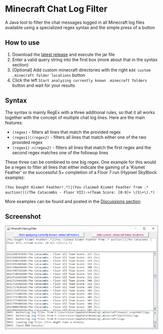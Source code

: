 # Minecraft Chat Log Filter
A Java tool to filter the chat messages logged in all Minecraft log files available using a specialized regex syntax and the simple press of a button

## How to use
1. Download the [latest release](https://github.com/doej1367/MinecraftChatLogFilter/releases) and execute the jar file
2. Enter a valid query string into the first box (more about that in the syntax section)
3. \[Optional\] Add custom minecraft directories with the right `Add custom .minecraft folder locations` button
4. Click the left `Start analyzing currently known .minecraft folders` button and wait for your results

## Syntax
The syntax is mainly RegEx with a three additional rules, so that it all works together with the concept of multiple chat log lines. Here are the main features:
- `(regex)` - filters all lines that match the provided regex
- `(regex1)|(regex2)` - filters all lines that match either one of the two provided regex
- `(regex1)->(regex2)` - filters all lines that match the first regex and the second regex matches one of the followup lines

These three can be combined to one big regex. One example for this would be a regex to filter all lines that either indicate the gaining of a 'Kismet Feather' or the successful S+ completion of a Floor 7 run (Hypixel SkyBlock example):

`(You bought Kismet Feather!.*)|(You claimed Kismet Feather from .* auction!)|(The Catacombs - Floor VII)->(Team Score: [0-9]+ \(S\+\).*)`

More examples can be found and posted in the [Discussions section](https://github.com/doej1367/MinecraftChatLogFilter/discussions/categories/regex-examples)

## Screenshot
![MinecraftChatSearch](screenshots/screenshot01.png)

